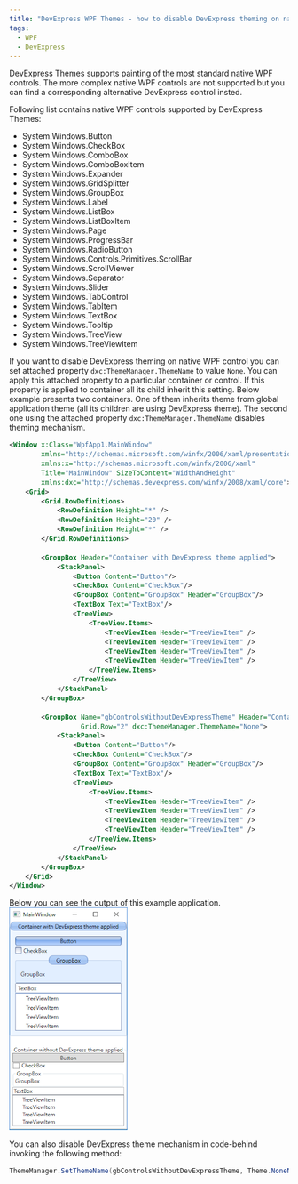 ```yaml
---
title: "DevExpress WPF Themes - how to disable DevExpress theming on native WPF controls"
tags:
  - WPF
  - DevExpress
---
```

DevExpress Themes supports painting of the most standard native WPF controls. The more complex native WPF controls are not supported but you can find a corresponding alternative DevExpress control insted.

Following list contains native WPF controls supported by DevExpress Themes:
* System.Windows.Button
* System.Windows.CheckBox
* System.Windows.ComboBox
* System.Windows.ComboBoxItem
* System.Windows.Expander
* System.Windows.GridSplitter
* System.Windows.GroupBox
* System.Windows.Label
* System.Windows.ListBox
* System.Windows.ListBoxItem
* System.Windows.Page
* System.Windows.ProgressBar
* System.Windows.RadioButton
* System.Windows.Controls.Primitives.ScrollBar
* System.Windows.ScrollViewer
* System.Windows.Separator
* System.Windows.Slider
* System.Windows.TabControl
* System.Windows.TabItem
* System.Windows.TextBox
* System.Windows.Tooltip
* System.Windows.TreeView
* System.Windows.TreeViewItem

If you want to disable DevExpress theming on native WPF control you can set attached property `dxc:ThemeManager.ThemeName` to value `None`. You can apply this attached property to a particular container or control. If this property is applied to container all its child inherit this setting.
Below example presents two containers. One of them inherits theme from global application theme (all its children are using DevExpress theme). The second one using the attached property `dxc:ThemeManager.ThemeName` disables theming mechanism.

~~~ xml
<Window x:Class="WpfApp1.MainWindow"
        xmlns="http://schemas.microsoft.com/winfx/2006/xaml/presentation"
        xmlns:x="http://schemas.microsoft.com/winfx/2006/xaml"   
        Title="MainWindow" SizeToContent="WidthAndHeight"
        xmlns:dxc="http://schemas.devexpress.com/winfx/2008/xaml/core">
    <Grid>
        <Grid.RowDefinitions>
            <RowDefinition Height="*" />
            <RowDefinition Height="20" />
            <RowDefinition Height="*" />
        </Grid.RowDefinitions>

        <GroupBox Header="Container with DevExpress theme applied">
            <StackPanel>
                <Button Content="Button"/>
                <CheckBox Content="CheckBox"/>
                <GroupBox Content="GroupBox" Header="GroupBox"/>
                <TextBox Text="TextBox"/>
                <TreeView>
                    <TreeView.Items>
                        <TreeViewItem Header="TreeViewItem" />
                        <TreeViewItem Header="TreeViewItem" />
                        <TreeViewItem Header="TreeViewItem" />
                        <TreeViewItem Header="TreeViewItem" />
                    </TreeView.Items>
                </TreeView>
            </StackPanel>
        </GroupBox>

        <GroupBox Name="gbControlsWithoutDevExpressTheme" Header="Container without DevExpress theme applied"
                  Grid.Row="2" dxc:ThemeManager.ThemeName="None">
            <StackPanel>
                <Button Content="Button"/>
                <CheckBox Content="CheckBox"/>
                <GroupBox Content="GroupBox" Header="GroupBox"/>
                <TextBox Text="TextBox"/>
                <TreeView>
                    <TreeView.Items>
                        <TreeViewItem Header="TreeViewItem" />
                        <TreeViewItem Header="TreeViewItem" />
                        <TreeViewItem Header="TreeViewItem" />
                        <TreeViewItem Header="TreeViewItem" />
                    </TreeView.Items>
                </TreeView>
            </StackPanel>
        </GroupBox>
    </Grid>
</Window>
~~~

Below you can see the output of this example application.
<img src="/images/posts/WpfApp1_2018-08-16_03-03-35.png" class="align-center" alt="">

You can also disable DevExpress theme mechanism in code-behind invoking the following method:

~~~ csharp
ThemeManager.SetThemeName(gbControlsWithoutDevExpressTheme, Theme.NoneName);
~~~
